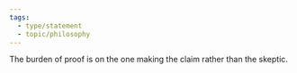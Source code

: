 ```yaml
---
tags: 
  - type/statement
  - topic/philosophy
---
```

The burden of proof is on the one making the claim rather than the skeptic.
